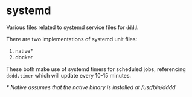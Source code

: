 # systemd

Various files related to systemd service files for `dddd`.

There are two implementations of systemd unit files:

1. native*
2. docker

These both make use of systemd timers for scheduled jobs, referencing `dddd.timer` which will update every 10-15 minutes.

_* Native assumes that the native binary is installed at /usr/bin/dddd_
